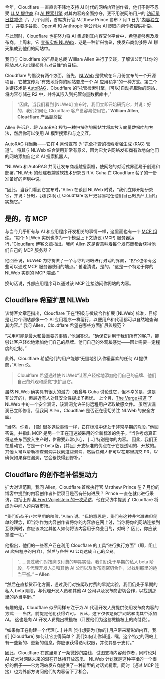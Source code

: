 今年，Cloudflare 一直直言不讳地支持 AI 时代的网络内容创作者，他们不得不忍受 [LLM 提供商](https://thenewstack.io/gpt-5-a-choose-your-own-adventure-for-frontend-developers/) 和 [AI 搜索引擎](https://thenewstack.io/is-ai-the-ultimate-version-of-google-as-larry-page-wanted/) 对其内容的全面掠夺，更不用说网络用户的 [访问量日益减少](https://thenewstack.io/google-ai-overviews-and-citations-tips-for-web-publishers/) 了。几个月前，首席执行官 Matthew Prince 宣布 7 月 1 日为“[内容独立日](https://blog.cloudflare.com/content-independence-day-no-ai-crawl-without-compensation/)”，并要求谷歌、OpenAI 和 Anthropic 等公司为 AI 爬取向创作者提供补偿。

与此同时，Cloudflare 也在努力将 AI 集成到其内容交付平台中，希望能够惠及发布商。上周末，它 [宣布实施 NLWeb](https://blog.cloudflare.com/conversational-search-with-nlweb-and-autorag/)，这是一种新兴协议，使发布商能够将 AI 聊天集成到他们的网站中。

我们与 Cloudflare 的产品副总裁 William Allen 进行了交谈，了解该公司“让你的网站对人和代理都具有对话性”的目标。

Cloudflare 的倡议有两个方面。首先，[NLWeb](https://github.com/nlweb-ai/) 是微软在 5 月份宣布的一个开源项目，它被宣传为“有效地将你的网站变成一个 AI 应用程序”的一种方式。第二个关键技术是 [AutoRAG](https://developers.cloudflare.com/autorag/)，Cloudflare 的“托管检索引擎，[可以]自动抓取你的网站，将内容存储在 R2 中，并将其嵌入到托管向量数据库中。”

> “因此，当我们看到 [NLWeb] 宣布时，我们立即开始研究它，并说：好的，我们如何让 Cloudflare 客户更容易使用它。”
> **William Allen, Cloudflare 产品副总裁**

Allen 告诉我，将 AutoRAG 视为一种扫描你的网站并将其放入向量数据库的方法，然后你可以使用 AI 模型搜索和与之交互。

AutoRAG 相当新——它在 [4 月份宣布](https://blog.cloudflare.com/introducing-autorag-on-cloudflare/) 为“完全托管的检索增强生成 (RAG) 管道”。 将其与 NLWeb 结合使用非常有意义，因为它允许网络发布商有效地向他们的网站添加自定义 AI 搜索机器人。

“NLWeb 和 AutoRAG 共同让发布商超越搜索框，使网站的对话式界面易于创建和部署，”NLWeb 的创建者兼微软技术研究员 R.V. Guha 在 Cloudflare 帖子的一份准备好的声明中说。

“因此，当我们看到它宣布时，”Allen 在谈到 NLWeb 时说，“我们立即开始研究它，并说：好的，我们如何让 Cloudflare 客户更容易地在他们自己的资产上自行实施它。”

## 是的，有 MCP

与当今几乎所有与 AI 和应用程序开发相关的事情一样，这里面也有一个 [MCP 组件](https://thenewstack.io/mcp-the-missing-link-between-ai-agents-and-apis/)。“每个 NLWeb 实例也作为一个模型上下文协议 (MCP) 服务器运行，”Cloudflare 博客文章指出。我问 Allen 这是否意味着每个发布商都会获得他们自己的 MCP 服务器？

他回答说，NLWeb 为你提供了一个与你的网站进行对话的界面，“但它也带有这些可以通过 MCP 服务器使用的端点。” 他澄清说，是的，“这是一个特定于你的 NLWeb 实例的 MCP 端点。”

换句话说，外部应用程序可以通过该 MCP 连接访问你网站的内容。

## Cloudflare 希望扩展 NLWeb

该博客文章还指出，Cloudflare 正在“积极与微软合作扩展 [NLWeb] 标准，目标是让每个网站都像一个 AI 应用程序一样运行，以便用户和代理都可以自然地查询其内容。” 我问 Allen，Cloudflare 希望在哪些方面扩展该规范？

“采用可能是最大和最重要的事情，”他回答说。“确保它适用于我们所有的客户，能够让客户轻松地添加他们自己的品牌、他们自己的外观和感觉——因此需要一定程度的定制。”

此外，Cloudflare 希望他们的用户能够“无缝地引入你最喜欢的任何 AI 提供商，”Allen 说。

> Cloudflare 希望通过使 NLWeb“让客户轻松地添加他们自己的品牌、他们自己的外观和感觉”来扩展它。

虽然 NLWeb 确实具有很大的潜力（我曾与 Guha 讨论过它，但不幸的是，这是非公开的），但最近有人对其安全性提出了担忧。 上个月，[The Verge 报道](https://www.theverge.com/news/719617/microsoft-nlweb-security-flaw-agentic-web) 了 NLWeb 中的一个安全漏洞，该漏洞允许任何远程用户读取敏感文件。 虽然该漏洞已立即修复，但我问 Allen，Cloudflare 是否正在密切关注 NLWeb 的安全方面。

“当然，你看， [像] 很多这些事情一样，它在标准中还处于非常早期的阶段，”他回答说，并指出 MCP 是另一个正在迅速被采用的全新标准的例子。“当你考虑真正将这些东西投入生产时，你需要非常小心， […] 特别是你的内容。 因此，我们正在启动它，它是一个 beta 版，[并且] 开放标准的优点在于它是透明的、开放的。 其他人可以帮助检查漏洞并找到这些漏洞，然后任何人都可以在那里提交 PR，以确保如果存在漏洞，它会很快得到修补。”

## Cloudflare 的创作者补偿驱动力

扩大对话范围，我问 Allen，Cloudflare 首席执行官 Matthew Prince 在 7 月份的博客中提到的内容创作者补偿项目是否有任何进展？ Prince 一直在就此进行采访，包括上周 [与 Fred Vogelstein 的一次采访](https://crazystupidtech.com/2025/08/30/cloudflares-ceo-wants-to-save-the-web-from-ais-oligarchs-heres-why-his-plan-isnt-crazy/)，他在采访中提到了 Cloudflare 将成为中间人的内容市场。

“我们仍处于非常早期的阶段，”Allen 说。“我的意思是，我们有这种非常激进但简单的理念，即当你作为内容创作者将你的内容放在网上时，当你将你的网站连接到互联网时，你应该决定其他人如何将该内容用于商业目的，对吗？ 因此，你应该掌控一切。”

他指出，他们的一些客户正在利用 Cloudflare 的工具“进行执行方面”（即，阻止 AI 爬虫程序的内容），然后与各种 AI 公司达成自己的交易。

> “……通过我们对按爬取付费的早期实验，我们仍处于早期的私人 beta 阶段，与代理开发人员和其他 AI 公司以及发布商密切合作，以找到那里的适当平衡。”
> **– Allen**

“然后在直接货币化方面，通过我们对按爬取付费的早期实验，我们仍处于早期的私人 beta 阶段，与代理开发人员和其他 AI 公司以及发布商密切合作，以找到那里的适当平衡。”

有趣的是，Cloudflare 似乎同样专注于为 AI 代理开发人员提供使用发布商内容的方式——当然，前提是他们获得许可。 因此，这不仅仅是保护网站和向其中添加 AI。 这也是向 AI 开发人员抛出橄榄枝（只要他们为这些橄榄枝上的肉付费）。

“如果你正在构建一个代理 […] 并且 [你] 想要为 [你的] 用户带来精彩的内容，我们 [Cloudflare] 如何让它变得简单？ 我们如何让你知道，嘿，这个特定的网站上有一些新的、更新的信息，你应该获得访问权限，并使其易于支付。”

因此，Cloudflare 在这里走了一条微妙的路线，试图支持内容创作者，同时也对 AI 技术对网络未来的潜在好处持开放态度。 NLWeb 计划就是这种平衡的一个很好的例子——它为网站发布商提供了一种新型的对话式搜索，同时（通过 MCP 连接）也为外部方访问他们的内容留下了机会。